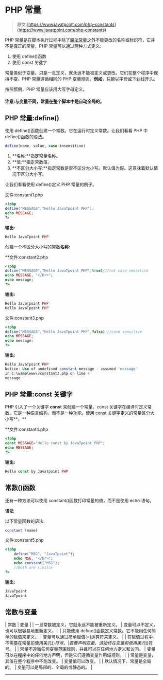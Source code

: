 # PHP 常量

> 原文:[https://www.javatpoint.com/php-constants](https://www.javatpoint.com/php-constants)

PHP 常量是在脚本执行过程中除了[魔法常量](https://www.javatpoint.com/php-magic-constants)之外不能更改的名称或标识符，它并不是真正的常量。PHP 常量可以通过两种方式定义:

1.  使用 define()函数
2.  使用 const 关键字

常量类似于变量，只是一旦定义，就永远不能被定义或更改。它们在整个程序中保持不变。PHP 常量遵循相同的 PHP 变量规则。**例如**，只能以字母或下划线开头。

按照惯例，PHP 常量应该用大写字母定义。

#### 注意:与变量不同，常量在整个脚本中是自动全局的。

## PHP 常量:define()

使用 define()函数创建一个常数。它在运行时定义常数。让我们看看 PHP 中 define()函数的语法。

```php
define(name, value, case-insensitive)

```

1.  **名称:**指定常量名称。
2.  **值:**指定常数值。
3.  **不区分大小写:**指定常数是否不区分大小写。默认值为假。这意味着默认情况下区分大小写。

让我们看看使用 define()定义 PHP 常量的例子。

文件:constant1.php

```php
<?php
define("MESSAGE","Hello JavaTpoint PHP");
echo MESSAGE;
?>

```

**输出:**

```php
Hello JavaTpoint PHP

```

创建一个不区分大小写的常数**名称:**

 **文件:constant2.php

```php
<?php  
define("MESSAGE","Hello JavaTpoint PHP",true);//not case sensitive  
echo MESSAGE, "</br>";  
echo message;  
?>  

```

**输出:**

```php
Hello JavaTpoint PHP
Hello JavaTpoint PHP

```

文件:constant3.php

```php
<?php
define("MESSAGE","Hello JavaTpoint PHP",false);//case sensitive
echo MESSAGE;
echo message;
?>

```

**输出:**

```php
Hello JavaTpoint PHP
Notice: Use of undefined constant message - assumed 'message' 
in C:\wamp\www\vconstant3.php on line 4
message

```

## PHP 常量:const 关键字

PHP 引入了一个关键字 **const** 来创建一个常量。const 关键字在编译时定义常数。它是一种语言结构，而不是一种功能。使用 const 关键字定义的常量区分大小写**。**

 **文件:constant4.php

```php
<?php
const MESSAGE="Hello const by JavaTpoint PHP";
echo MESSAGE;
?>

```

**输出:**

```php
Hello const by JavaTpoint PHP

```

## 常数()函数

还有一种方法可以使用 constant()函数打印常量的值，而不是使用 echo 语句。

**语法**

以下常量函数的语法:

```php
constant (name)

```

文件:constant5.php

```php
<?php	
	define("MSG", "JavaTpoint");
	echo MSG, "</br>";
	echo constant("MSG");
	//both are similar
?>

```

**输出:**

```php
JavaTpoint
JavaTpoint

```

## 常数与变量

| 常数 | 变量 |
| 一旦常数被定义，它就永远不能被重新定义。 | 变量可以不定义，也可以很容易地重新定义。 |
| 只能使用 define()函数定义常数。它不能用任何简单的赋值来定义。 | 变量可以通过简单赋值(=)运算符来定义。 |
| 在赋值过程中，不需要在常量前使用美元($)符号。 | 若要声明变量，请始终在变量前使用美元($)符号。 |
| 常量不遵循任何变量范围规则，并且可以在任何地方定义和访问。 | 变量可以在程序中的任何地方声明，但是它们遵循变量作用域规则。 |
| 常量是变量，其值在整个程序中不能改变。 | 变量值可以改变。 |
| 默认情况下，常量是全局的。 | 变量可以是局部的、全局的或静态的。 |

* * *****